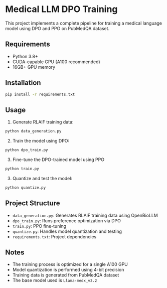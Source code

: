 # Medical LLM DPO Training

This project implements a complete pipeline for training a medical language model using DPO and PPO on PubMedQA dataset.

## Requirements

- Python 3.8+
- CUDA-capable GPU (A100 recommended)
- 16GB+ GPU memory

## Installation

```bash
pip install -r requirements.txt
```

## Usage

1. Generate RLAIF training data:
```bash
python data_generation.py
```

2. Train the model using DPO:
```bash
python dpo_train.py
```

3. Fine-tune the DPO-trained model using PPO
```bash
python train.py
``` 

3. Quantize and test the model:
```bash
python quantize.py
```

## Project Structure

- `data_generation.py`: Generates RLAIF training data using OpenBioLLM
- `dpo_train.py`: Runs preference optimization via DPO
- `train.py`: PPO fine-tuning
- `quantize.py`: Handles model quantization and testing
- `requirements.txt`: Project dependencies

## Notes

- The training process is optimized for a single A100 GPU
- Model quantization is performed using 4-bit precision
- Training data is generated from PubMedQA dataset
- The base model used is `Llama-medx_v3.2`
